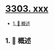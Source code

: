 # [3303. xxx](https://github.com/Tdahuyou/TNotes.leetcode/tree/main/notes/3303.%20xxx)

<!-- region:toc -->

- [1. 📝 概述](#1--概述)

<!-- endregion:toc -->

## 1. 📝 概述
